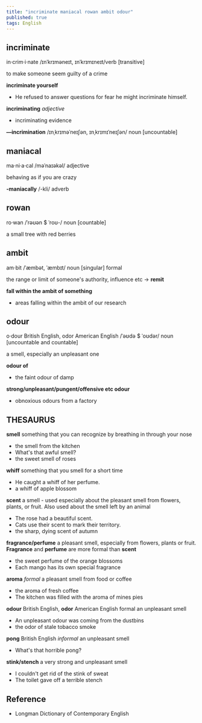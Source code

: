 ```yaml
---
title: "incriminate maniacal rowan ambit odour"
published: true
tags: English
---
```


## incriminate

in·crim·i·nate /ɪnˈkrɪməneɪt, ɪnˈkrɪmɪneɪt/verb [transitive]

to make someone seem guilty of a crime

**incriminate yourself**

- He refused to answer questions for fear he might incriminate himself.

**incriminating** *adjective*

- incriminating evidence

**—incrimination** /ɪnˌkrɪməˈneɪʃən, ɪnˌkrɪmɪˈneɪʃən/ noun [uncountable]

## maniacal

ma·ni·a·cal /məˈnaɪəkəl/ adjective

behaving as if you are crazy

**-maniacally** /-kli/ adverb

## rowan

ro·wan /ˈrəʊən $ ˈroʊ-/ noun [countable]

a small tree with red berries

## ambit

am·bit /ˈæmbət, ˈæmbɪt/ noun [singular] formal

the range or limit of someone's authority, influence etc -> **remit**

**fall within the ambit of something**

- areas falling within the ambit of our research

## odour

o·dour British English, odor American English /ˈəʊdə $ ˈoʊdər/ noun [uncountable and
countable]

a smell, especially an unpleasant one

**odour of**

- the faint odour of damp

**strong/unpleasant/pungent/offensive etc odour**

- obnoxious odours from a factory

## THESAURUS

**smell** something that you can recognize by breathing in through your nose

- the smell from the kitchen
- What's that awful smell?
- the sweet smell of roses

**whiff** something that you smell for a short time

- He caught a whiff of her perfume.
- a whiff of apple blossom

**scent** a smell - used especially about the pleasant smell from flowers, plants, or
fruit. Also used about the smell left by an animal

- The rose had a beautiful scent.
- Cats use their scent to mark their territory.
- the sharp, dying scent of autumn

**fragrance/perfume** a pleasant smell, especially from flowers, plants or fruit.
**Fragrance** and **perfume** are more formal than **scent**

- the sweet perfume of the orange blossoms
- Each mango has its own special fragrance

**aroma** *formal* a pleasant smell from food or coffee

- the aroma of fresh coffee
- The kitchen was filled with the aroma of mines pies

**odour** British English, **odor** American English formal an unpleasant smell

- An unpleasant odour was coming from the dustbins
- the odor of stale tobacco smoke

**pong** British English *informal* an unpleasant smell

- What's that horrible pong?

**stink/stench** a very strong and unpleasant smell

- I couldn't get rid of the stink of sweat
- The toilet gave off a terrible stench

## Reference

- Longman Dictionary of Contemporary English